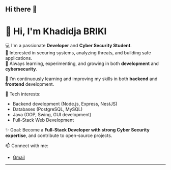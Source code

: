 ## Hi there 👋
# 👋 Hi, I'm Khadidja BRIKI

💻 I'm a passionate **Developer** and **Cyber Security Student**.  
🔐 Interested in securing systems, analyzing threats, and building safe applications.  
🌱 Always learning, experimenting, and growing in both **development** and **cybersecurity**.  

🌱 I’m continuously learning and improving my skills in both **backend** and **frontend** development.  
 

🔧 Tech interests:  
- Backend development (Node.js, Express, NestJS)  
- Databases (PostgreSQL, MySQL)  
- Java (OOP, Swing, GUI development)  
- Full-Stack Web Development  

✨ Goal: Become a **Full-Stack Developer with strong Cyber Security expertise**, and contribute to open-source projects.  

📫 Connect with me:  
- [Gmail](brikiamina3@gmail.com) 


---

<!--
**BRIKI-Khadidja-a/BRIKI-Khadidja-a** is a ✨ _special_ ✨ repository because its `README.md` (this file) appears on your GitHub profile.

Here are some ideas to get you started:

- 🔭 I’m currently working on ...
- 🌱 I’m currently learning ...
- 👯 I’m looking to collaborate on ...
- 🤔 I’m looking for help with ...
- 💬 Ask me about ...
- 📫 How to reach me: ...
- 😄 Pronouns: ...
- ⚡ Fun fact: ...
-->

